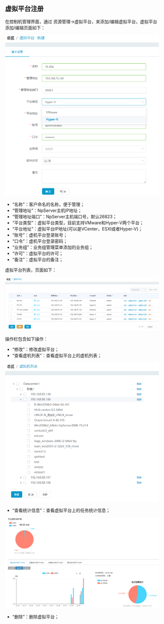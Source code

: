## 虚拟平台注册

在控制机管理界面，通过 资源管理-&gt;虚拟平台，来添加/编辑虚拟平台，虚拟平台添加/编辑页面如下：

![说明: 1](/assets/V7.220190628131009.png)

*   “名称”：客户命名的名称，便于管理；
*   “管理地址”：NpServer主机IP地址；
*   “管理地址端口”：NpServer主机端口号，默认26823；
*   “平台类型”：虚拟平台类型，目前支持VMware和Hyper-V两个平台；
*   “平台地址”：虚拟平台IP地址(可以是VCenter，ESXI或者Hyper-V)；
*   “账号”：虚机平台登录账号；
*   “口令”：虚机平台登录密码；
*   “业务组”：业务组管理菜单添加的业务组；
*   “许可”：虚拟平台的许可；
*   “备注”：虚拟平台的备注；

虚拟平台列表，页面如下：

![说明: 3](/assets/V7.220190628130840.png)

操作栏包含如下操作：

*   “修改”：修改虚拟平台；
*   “查看虚机列表”：查看虚拟平台上的虚机列表；

![说明: 3](/assets/V7.220190628132048.png)

*   “查看统计信息”：查看虚拟平台上的任务统计信息；

![说明: 3](/assets/V7.020190108175643.png)

*   “删除”：删除虚拟平台；